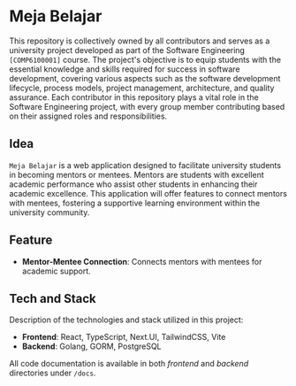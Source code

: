# Meja Belajar

This repository is collectively owned by all contributors and serves as a university project developed as part of the Software Engineering `[COMP6100001]` course. The project's objective is to equip students with the essential knowledge and skills required for success in software development, covering various aspects such as the software development lifecycle, process models, project management, architecture, and quality assurance. Each contributor in this repository plays a vital role in the Software Engineering project, with every group member contributing based on their assigned roles and responsibilities.

## Idea 
`Meja Belajar` is a web application designed to facilitate university students in becoming mentors or mentees. Mentors are students with excellent academic performance who assist other students in enhancing their academic excellence. This application will offer features to connect mentors with mentees, fostering a supportive learning environment within the university community.

## Feature
- **Mentor-Mentee Connection**: Connects mentors with mentees for academic support.

## Tech and Stack
Description of the technologies and stack utilized in this project:
- **Frontend**: React, TypeScript, Next.UI, TailwindCSS, Vite
- **Backend**: Golang, GORM, PostgreSQL

All code documentation is available in both *frontend* and *backend* directories under `/docs`.